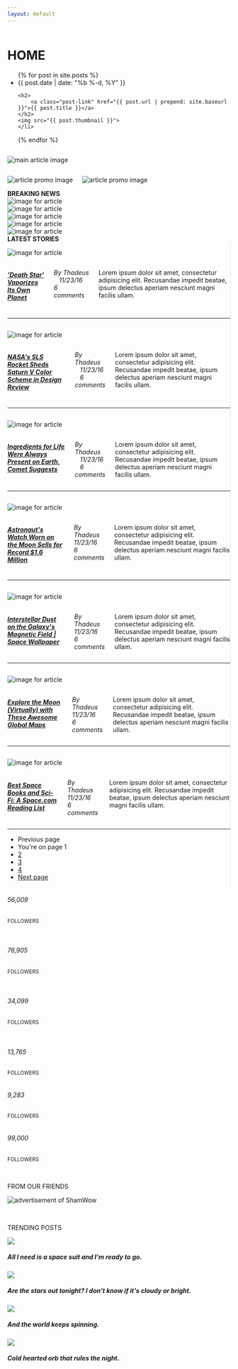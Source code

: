 ```yaml
---
layout: default
---
```




<div class="row column">
<h1>HOME</h1>

<ul>
{% for post in site.posts %}
    <li>
    <span class="post-meta">{{ post.date | date: "%b %-d, %Y" }}</span>

    <h2>
        <a class="post-link" href="{{ post.url | prepend: site.baseurl }}">{{ post.title }}</a>
    </h2>
    <img src="{{ post.thumbnail }}">
    </li>
{% endfor %}
</ul>

<div class="row">
    <div class="medium-8 columns">
    <p><img src="http://placehold.it/900x450&amp;text=Promoted Article" alt="main article image"></p>
    </div>
    <div class="medium-4 columns">
    <p><img src="http://placehold.it/400x200&amp;text=Other cool article" alt="article promo image"></p>
    <p><img src="http://placehold.it/400x200&amp;text=Other cool article" alt="article promo image"></p>
    </div>
</div>
<div class="row column">
<h4 style="margin: 0;" class="text-center">BREAKING NEWS</h4>
</div>
<div class="row small-up-3 medium-up-4 large-up-5">
<div class="column">
<img src="http://placehold.it/400x370&amp;text=Look at me!" alt="image for article">
</div>
<div class="column">
<img src="http://placehold.it/400x370&amp;text=Look at me!" alt="image for article">
</div>
<div class="column">
<img src="http://placehold.it/400x370&amp;text=Look at me!" alt="image for article">
</div>
<div class="column show-for-medium">
<img src="http://placehold.it/400x370&amp;text=Look at me!" alt="image for article">
</div>
<div class="column show-for-large">
<img src="http://placehold.it/400x370&amp;text=Look at me!" alt="image for article">
</div>
</div>
<div class="row column">
<h4 style="margin: 0;" class="text-center">LATEST STORIES</h4>
</div>
<div class="row">
<div class="large-8 columns" style="border-right: 1px solid #E3E5E8;">
<article>
<div class="row">
<div class="large-6 columns">
<p><img src="http://placehold.it/600x370&amp;text=Look at me!" alt="image for article"></p>
</div>
<div class="large-6 columns">
<h5><a href="#">'Death Star' Vaporizes Its Own Planet</a></h5>
<p>
<span><i class="fi-torso"> By Thadeus &nbsp;&nbsp;</i></span>
<span><i class="fi-calendar"> 11/23/16 &nbsp;&nbsp;</i></span>
<span><i class="fi-comments"> 6 comments</i></span>
</p>
<p>Lorem ipsum dolor sit amet, consectetur adipisicing elit. Recusandae impedit beatae, ipsum delectus aperiam nesciunt magni facilis ullam.</p>
</div>
</div>
<hr>
<div class="row">
<div class="large-6 columns">
<p><img src="http://placehold.it/600x370&amp;text=Look at me!" alt="image for article"></p>
</div>
<div class="large-6 columns">
<h5><a href="#">NASA's SLS Rocket Sheds Saturn V Color Scheme in Design Review</a></h5>
<p>
<span><i class="fi-torso"> By Thadeus &nbsp;&nbsp;</i></span>
<span><i class="fi-calendar"> 11/23/16 &nbsp;&nbsp;</i></span>
<span><i class="fi-comments"> 6 comments</i></span>
</p>
<p>Lorem ipsum dolor sit amet, consectetur adipisicing elit. Recusandae impedit beatae, ipsum delectus aperiam nesciunt magni facilis ullam.</p>
</div>
</div>
<hr>
<div class="row">
<div class="large-6 columns">
<p><img src="http://placehold.it/600x370&amp;text=Look at me!" alt="image for article"></p>
</div>
<div class="large-6 columns">
<h5><a href="#">Ingredients for Life Were Always Present on Earth, Comet Suggests</a></h5>
<p>
<span><i class="fi-torso"> By Thadeus &nbsp;&nbsp;</i></span>
<span><i class="fi-calendar"> 11/23/16 &nbsp;&nbsp;</i></span>
<span><i class="fi-comments"> 6 comments</i></span>
</p>
<p>Lorem ipsum dolor sit amet, consectetur adipisicing elit. Recusandae impedit beatae, ipsum delectus aperiam nesciunt magni facilis ullam.</p>
</div>
</div>
<hr>
<div class="row">
<div class="large-6 columns">
<p><img src="http://placehold.it/600x370&amp;text=Look at me!" alt="image for article"></p>
</div>
<div class="large-6 columns">
<h5><a href="#">Astronaut's Watch Worn on the Moon Sells for Record $1.6 Million</a></h5>
<p>
<span><i class="fi-torso"> By Thadeus &nbsp;&nbsp;</i></span>
<span><i class="fi-calendar"> 11/23/16 &nbsp;&nbsp;</i></span>
<span><i class="fi-comments"> 6 comments</i></span>
</p>
<p>Lorem ipsum dolor sit amet, consectetur adipisicing elit. Recusandae impedit beatae, ipsum delectus aperiam nesciunt magni facilis ullam.</p>
</div>
</div>
<hr>
<div class="row">
<div class="large-6 columns">
<p><img src="http://placehold.it/600x370&amp;text=Look at me!" alt="image for article"></p>
</div>
<div class="large-6 columns">
<h5><a href="#">Interstellar Dust on the Galaxy's Magnetic Field | Space Wallpaper</a></h5>
<p>
<span><i class="fi-torso"> By Thadeus &nbsp;&nbsp;</i></span>
<span><i class="fi-calendar"> 11/23/16 &nbsp;&nbsp;</i></span>
<span><i class="fi-comments"> 6 comments</i></span>
</p>
<p>Lorem ipsum dolor sit amet, consectetur adipisicing elit. Recusandae impedit beatae, ipsum delectus aperiam nesciunt magni facilis ullam.</p>
</div>
</div>
<hr>
<div class="row">
<div class="large-6 columns">
<p><img src="http://placehold.it/600x370&amp;text=Look at me!" alt="image for article"></p>
</div>
<div class="large-6 columns">
<h5><a href="#">Explore the Moon (Virtually) with These Awesome Global Maps</a></h5>
<p>
<span><i class="fi-torso"> By Thadeus &nbsp;&nbsp;</i></span>
<span><i class="fi-calendar"> 11/23/16 &nbsp;&nbsp;</i></span>
<span><i class="fi-comments"> 6 comments</i></span>
</p>
<p>Lorem ipsum dolor sit amet, consectetur adipisicing elit. Recusandae impedit beatae, ipsum delectus aperiam nesciunt magni facilis ullam.</p>
</div>
</div>
<hr>
<div class="row">
<div class="large-6 columns">
<p><img src="http://placehold.it/600x370&amp;text=Look at me!" alt="image for article"></p>
</div>
<div class="large-6 columns">
<h5><a href="#">Best Space Books and Sci-Fi: A Space.com Reading List</a></h5>
<p>
<span><i class="fi-torso"> By Thadeus &nbsp;&nbsp;</i></span>
<span><i class="fi-calendar"> 11/23/16 &nbsp;&nbsp;</i></span>
<span><i class="fi-comments"> 6 comments</i></span>
</p>
<p>Lorem ipsum dolor sit amet, consectetur adipisicing elit. Recusandae impedit beatae, ipsum delectus aperiam nesciunt magni facilis ullam.</p>
</div>
</div>
<hr>
<ul class="pagination" role="navigation" aria-label="Pagination">
<li class="disabled">Previous <span class="show-for-sr">page</span></li>
<li class="current"><span class="show-for-sr">You're on page</span> 1</li>
<li><a href="#" aria-label="Page 2">2</a></li>
<li><a href="#" aria-label="Page 3">3</a></li>
<li><a href="#" aria-label="Page 4">4</a></li>
<li><a href="#" aria-label="Next page">Next <span class="show-for-sr">page</span></a></li>
</ul>
</article>
</div>
<div class="large-4 columns">
<aside>
<div class="row small-up-3">
<div class="column text-center">
<i class="fi-social-facebook"></i>
<h6>56,009</h6>
<p><small>FOLLOWERS</small></p>
<br>
</div>
<div class="column text-center">
<i class="fi-social-twitter"></i>
<h6>76,905</h6>
<p><small>FOLLOWERS</small></p>
<br>
</div>
<div class="column text-center">
<i class="fi-social-instagram"></i>
<h6>34,099</h6>
<p><small>FOLLOWERS</small></p>
<br>
</div>
<div class="column text-center">
<i class="fi-social-tumblr"></i>
<h6>13,765</h6>
<p><small>FOLLOWERS</small></p>
</div>
<div class="column text-center">
<i class="fi-social-pinterest"></i>
<h6>9,283</h6>
<p><small>FOLLOWERS</small></p>
</div>
<div class="column text-center">
<i class="fi-social-youtube"></i>
<h6>99,000</h6>
<p><small>FOLLOWERS</small></p>
</div>
</div>
<br>
<div class="row column">
<p class="lead">FROM OUR FRIENDS</p>
<p><img src="http://placehold.it/400x300&amp;text=Buy Me!" alt="advertisement of ShamWow"></p>
</div>
<br>
<div class="row column">
<p class="lead">TRENDING POSTS</p>
<div class="media-object">
<div class="media-object-section">
<img class="thumbnail" src="http://placehold.it/100">
</div>
<div class="media-object-section">
<h5>All I need is a space suit and I'm ready to go.</h5>
</div>
</div>
<div class="media-object">
<div class="media-object-section">
<img class="thumbnail" src="http://placehold.it/100">
</div>
<div class="media-object-section">
<h5>Are the stars out tonight? I don't know if it's cloudy or bright.</h5>
</div>
</div>
<div class="media-object">
<div class="media-object-section">
<img class="thumbnail" src="http://placehold.it/100">
</div>
<div class="media-object-section">
<h5>And the world keeps spinning.</h5>
</div>
</div>
<div class="media-object">
<div class="media-object-section">
<img class="thumbnail" src="http://placehold.it/100">
</div>
<div class="media-object-section">
<h5>Cold hearted orb that rules the night.</h5>
</div>
</div>
</div>
</aside>
</div>
</div>


</div>